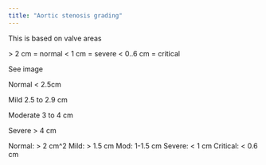 ```yaml
---
title: "Aortic stenosis grading"
---
```

This is based on valve areas

&gt; 2 cm = normal
&lt; 1 cm = severe
&lt; 0..6 cm = critical

See image

Normal &lt; 2.5cm

Mild 2.5 to 2.9 cm

Moderate 3 to 4 cm

Severe &gt; 4 cm

Normal: &gt; 2 cm^2 
Mild: &gt; 1.5 cm
Mod: 1-1.5 cm
Severe: &lt; 1 cm
Critical: &lt; 0.6 cm

